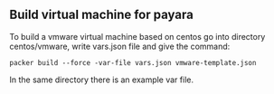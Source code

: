 ## Build virtual machine for payara

To build a vmware virtual machine based on centos go into directory centos/vmware,
write vars.json file and give the command:
```
packer build --force -var-file vars.json vmware-template.json
```

In the same directory there is an example var file.